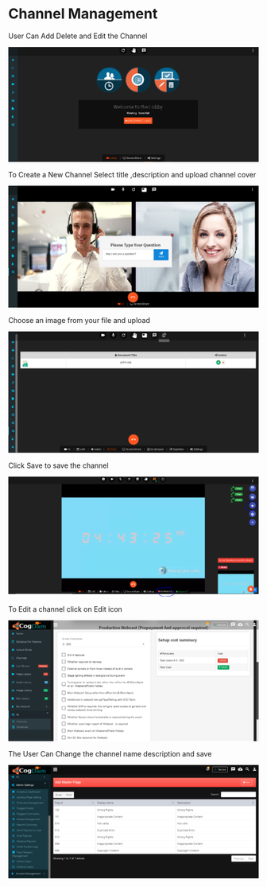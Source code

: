 # Channel Management

User Can Add Delete and Edit the Channel

![](../.gitbook/assets/image%20%28158%29.png)

To Create a New Channel Select title ,description and upload channel cover

![](../.gitbook/assets/image%20%28168%29.png)

Choose an image from your file and upload

![](../.gitbook/assets/image%20%28274%29.png)

Click Save to save the channel

![](../.gitbook/assets/image%20%2837%29.png)

To Edit a channel click on Edit icon

![](../.gitbook/assets/image%20%28220%29.png)

The User Can Change the channel name description and save

![](../.gitbook/assets/image%20%2854%29.png)

